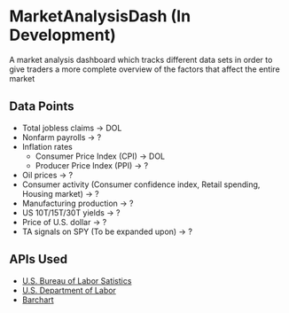 # MarketAnalysisDash (In Development)

A market analysis dashboard which tracks different data sets in order to give traders a more complete overview of the factors that affect the entire market

## Data Points

- Total jobless claims -> DOL
- Nonfarm payrolls -> ?
- Inflation rates
  - Consumer Price Index (CPI) -> DOL
  - Producer Price Index (PPI) -> ?
- Oil prices -> ?
- Consumer activity (Consumer confidence index, Retail spending, Housing market) -> ?
- Manufacturing production -> ?
- US 10T/15T/30T yields -> ?
- Price of U.S. dollar -> ?
- TA signals on SPY (To be expanded upon) -> ?

## APIs Used

- [U.S. Bureau of Labor Satistics](https://www.bls.gov/developers/)
- [U.S. Department of Labor](https://developer.dol.gov/)
- [Barchart](https://www.barchart.com/ondemand/)
